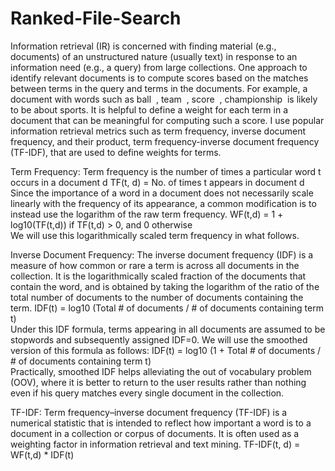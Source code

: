# Ranked-File-Search
Information retrieval (IR) is concerned with finding material (e.g., documents) of an unstructured nature (usually text) in response to an information need (e.g., a query) from large collections. One approach to identify relevant documents is to compute scores based on the matches between terms in the query and terms in the documents. For example, a document with words such as ball ​ , team ​ , score ​ , championship ​  is likely to be about sports. It is helpful to define a weight for each term in a document that can be meaningful for computing such a score. I use popular information retrieval metrics such as term frequency, inverse document frequency, and their product, term frequency-inverse document frequency (TF-IDF), that are used to define weights for terms.

Term Frequency: 
Term frequency is the number of times a particular word t occurs in a document d
TF(t, d) = No. of times t appears in document d
Since the importance of a word in a document does not necessarily scale linearly with the frequency of its appearance, a common modification is to instead use the logarithm of the raw term frequency.
WF(t,d) = 1 + log10(TF(t,d))  if TF(t,d) > 0, and 0 otherwise     
We will use this logarithmically scaled term frequency in what follows.

Inverse Document Frequency:
The inverse document frequency (IDF) is a measure of how common or rare a term is across all documents in the collection. It is the logarithmically scaled fraction of the documents that contain the word, and is obtained by taking the logarithm of the ratio of the total number of documents to the number of documents containing the term.
IDF(t) = log10 (Total # of documents / # of documents containing term t)     
Under this IDF formula, terms appearing in all documents are assumed to be stopwords and subsequently assigned IDF=0. We will use the smoothed version of this formula as follows:
IDF(t) = log10 (1 + Total # of documents / # of documents containing term t)     
Practically, smoothed IDF helps alleviating the out of vocabulary problem (OOV), where it is better to return to the user results rather than nothing even if his query matches every single document in the collection.

TF-IDF:
Term frequency–inverse document frequency (TF-IDF) is a numerical statistic that is intended to reflect how important a word is to a document in a collection or corpus of documents. It is often used as a weighting factor in information retrieval and text mining.
TF-IDF(t, d) = WF(t,d) * IDF(t)
